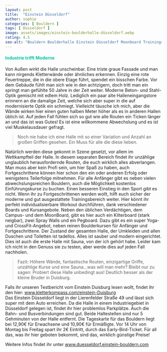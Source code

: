 ```yaml
---
layout: post
title:  "Einstein Düsseldorf"
author: sophie
categories: [ Bouldern ]
tags: [ Düsseldorf ]
image: assets/images/einstein-boulderhalle-düsseldorf.webp
rating: 4.5
seo-alt: "Bouldern Boulderhalle Einstein Düsseldorf Moonboard Trainingsbereich Indoor Klettern Kletterhalle"
---
```

#### <span style="color:#00c5a1">Industrie trifft Moderne</span>
Von Außen wirkt die Halle unscheinbar. Eine triste graue Fassade und man kann nirgends Kletterwände oder ähnliches erkennen. Einzig eine rote Feuertreppe, die in die obere Etage führt, spendet ein bisschen Farbe. Vor dem Gebäude fühlt man sich wie in den achtzigern, doch tritt man ein springt man gefühlte 50 Jahre in der Zeit weiter. Moderne Beton- und Stahl-Optik gemischt mit edlem Holz. Lediglich ein paar alte Halleneingangstore erinnern an die damalige Zeit, welche sich aber super in die auf modernisierte Optik ein schmiegt.
Vielleicht täusche ich mich, aber die Wände wirken hier einen guten halben Meter höher als es in anderen Hallen üblich ist. Auf jeden Fall fühlen sich so gut wie alle Routen ein Ticken länger an und das ist was Gutes! Es ist eine willkommene Abwechslung und es ist viel Muskelausdauer gefragt.
>Noch nie habe ich eine Halle mit so einer Variation und Anzahl an großen Griffen gesehen. Ein Muss für alle die diese lieben.

Natürlich werden diese gekonnt in Szene gesetzt, vor allem im Wettkampfteil der Halle. In diesem separaten Bereich findet ihr unzählige unglaublich herausfordernde Routen, die euch wirklich alles abverlangen. Man muss aber kein Profi sein, um hier Spaß zu haben, auch Fortgeschrittene können hier schon den ein oder anderen Erfolg oder wenigstens Teilerfolge mitnehmen. Für alle Anfänger gibt es neben vielen abwechslungsreichen Bouldern, auch die Möglichkeit kostenlos Einführungskurse zu buchen. Einen besseren Einstieg in den Sport gibt es nicht.
Wenn ihr zu Fortgeschrittenen werden wollt, hilft euch sicher der moderne und gut ausgestattete Trainingsbereich weiter. Hier könnt ihr perfekt individualisierbare Workout durchführen, dank verschiedener Boards und Kursangebote. Neben den üblichen Verdächtigen, dem Campus- und dem MoonBoard, gibt es hier auch ein Kilterboard (stark neigbar), zwei Spray Walls und ein Pegboard. Dazu gibt es ein super Yoga- und CrossFit-Angebot, neben reinen Boulderkursen für Anfänger und Fortgeschrittene.
Der Zustand der gesamten Halle, der Umkleiden und allen Duschen und Toiletten ist tadellos. Alles ist sauber und modern eingerichtet. Dies ist auch die erste Halle mit Sauna, von der ich gehört habe. Leider kam ich nicht in den Genuss sie zu testen, aber werde dies auf jeden Fall nachholen.

>Fazit: Höhere Wände, fantastische Routen, einzigartige Griffe, unzählige Kurse und eine Sauna...was will man mehr? Bleibt nur zu sagen: Probiert diese Halle unbedingt aus! Deutlich besser als der kleine Bruder in Duisburg.


Falls ihr unseren Testbericht vom Einstein Duisburg lesen wollt, findet ihr den hier: <a href="https://kletterkompass.com/einstein-Duisburg/" target="_blank">www.kletterkompass.com/einstein-Duisburg</a>  
Das Einstein Düsseldorf liegt in der Lierenfelder Straße 49 und lässt sich super mit dem Auto erreichen. Da die Halle in einem Industriegebiet in Düsseldorf gelegen ist, findet ihr hier problemlos Parkplätze. Auch die Bahn- und Busverbindungen sind gut. Beide Haltestellen sind nur 5 Gehminuten von der Halle entfernt. Die Tageskarte für das Bouldern liegt bei 12,90€ für Erwachsene und 10,90€ für Ermäßigte. Vor 14 Uhr von Montag bis Freitag spart ihr 2€ Eintritt, durch das Early-Bird-Ticket. Für all das, was ihr hier geboten bekommt, sind das, wirklich günstige Preise!

Weitere Infos findet ihr unter <a href="https://duesseldorf.einstein-boulder.com/" target="_blank">www.duesseldorf.einstein-bouldern.com</a>
